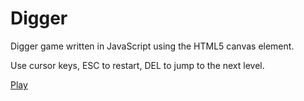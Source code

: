 # Digger

Digger game written in JavaScript using the HTML5 canvas element. 

Use cursor keys, ESC to restart, DEL to jump to the next level.

[Play](https://dakshcodess.github.io/digger/)


